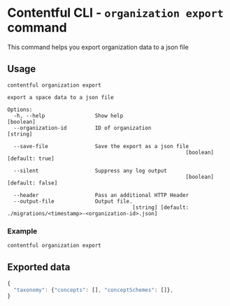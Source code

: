 # Contentful CLI - `organization export` command

This command helps you export organization data to a json file

## Usage

```
contentful organization export

export a space data to a json file

Options:
  -h, --help                Show help                                    [boolean]
  --organization-id         ID of organization                             [string]

  --save-file               Save the export as a json file
                                                         [boolean] [default: true]

  --silent                  Suppress any log output
                                                         [boolean] [default: false]

  --header                  Pass an additional HTTP Header
  --output-file             Output file.
                                        [string] [default: ./migrations/<timestamp>-<organization-id>.json]
```

### Example

```sh
contentful organization export
```

## Exported data

```js
{
  "taxonomy": {"concepts": [], "conceptSchemes": []},
}
```
